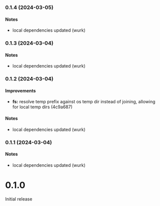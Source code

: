 ### 0.1.4 (2024-03-05)

#### Notes

- local dependencies updated (wurk)

### 0.1.3 (2024-03-04)

#### Notes

- local dependencies updated (wurk)

### 0.1.2 (2024-03-04)

#### Improvements

- **fs:** resolve temp prefix against os temp dir instead of joining, allowing for local temp dirs (4c9a687)

#### Notes

- local dependencies updated (wurk)

### 0.1.1 (2024-03-04)

#### Notes

- local dependencies updated (wurk)

# 0.1.0

Initial release
